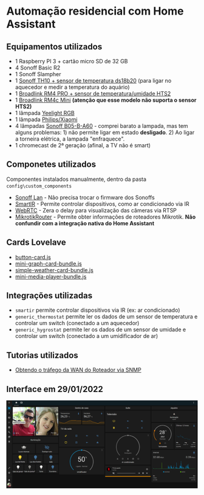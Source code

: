 # Automação residencial com Home Assistant

## Equipamentos utilizados
- 1 Raspberry PI 3 + cartão micro SD de 32 GB
- 4 Sonoff Basic R2
- 1  Sonoff Slampher
- 1 [Sonoff TH10 + sensor de temperatura ds18b20](https://pt.aliexpress.com/item/32865452363.html?gatewayAdapt=glo2bra&spm=a2g0o.9042311.0.0.2742b90ay59UfH) (para ligar no aquecedor e medir a temperatura do aquário)
- 1 [Broadlink RM4 PRO + sensor de temperatura/umidade HTS2](https://pt.aliexpress.com/item/1005001625163568.html?gatewayAdapt=glo2bra&spm=a2g0o.9042311.0.0.2742b90aP3fL4w)
- 1 [Broadlink RM4c Mini](https://pt.aliexpress.com/item/33032400979.html?gatewayAdapt=glo2bra&spm=a2g0o.9042311.0.0.2742b90aP3fL4w) **(atenção que esse modelo não suporta o sensor HTS2)**
- 1 lâmpada [Yeelight RGB](vhttps://pt.aliexpress.com/item/32885328641.html?gatewayAdapt=glo2bra&spm=a2g0o.9042311.0.0.2742b90aGm32Rz) 
- 1 lâmpada [Philips/Xiaomi](https://pt.aliexpress.com/item/32853967773.html?gatewayAdapt=glo2bra&spm=a2g0o.9042311.0.0.2742b90awXatLR)
- 4 lâmpadas [Sonoff B05-B-A60](https://pt.aliexpress.com/item/1005002061178114.html?gatewayAdapt=glo2bra&spm=a2g0o.9042311.0.0.2742b90aP3fL4w) - comprei barato a lampada, mas tem alguns problemas: 1) não permite ligar em estado **desligado**. 2) Ao ligar a torneira elétrica, a lampada "enfraquece".
- 1 chromecast de 2ª geração (afinal, a TV não é smart)

## Componetes utilizados
Componentes instalados manualmente, dentro da pasta ``config\custom_components``
- [Sonoff Lan](https://github.com/AlexxIT/SonoffLAN) - Não precisa trocar o firmware dos Sonoffs 
- [SmartIR](https://github.com/smartHomeHub/SmartIR) - Permite controlar dispositivos, como ar condicionado via IR
- [WebRTC](https://github.com/AlexxIT/WebRTC) - Zera o delay para visualização das câmeras via RTSP
- [MikrotikRouter](https://github.com/tomaae/homeassistant-mikrotik_router) - Permite obter informações de roteadores Mikrotik. **Não confundir com a integração nativa do Home Assistant**
## Cards Lovelave
- [button-card.js](https://github.com/custom-cards/button-card)
- [mini-graph-card-bundle.js](https://github.com/kalkih/mini-graph-card)
- [simple-weather-card-bundle.js](https://github.com/kalkih/simple-weather-card)
- [mini-media-player-bundle.js](https://github.com/kalkih/mini-media-player)

## Integrações utilizadas
- ``smartir`` permite controlar dispositivos via IR (ex: ar condicionado)
- ``generic_thermostat`` permite ler os dados de um sensor de temperatura e controlar um switch (conectado a um aquecedor)
- ``generic_hygrostat`` permite ler os dados de um sensor de umidade e controlar um switch (conectado a um umidificador de ar)

## Tutorias utilizados
- [Obtendo o tráfego da WAN do Roteador via SNMP](https://forum.homeassistantbrasil.com.br/t/obtendo-o-trafego-da-wan-do-roteador-via-snmp-tempo-real/92) 

## Interface em 29/01/2022
![Alt text](print30-01-22.png?raw=true "Title")

